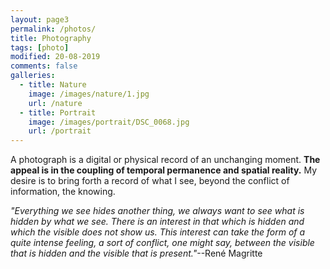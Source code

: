 ```yaml
---
layout: page3
permalink: /photos/
title: Photography
tags: [photo]
modified: 20-08-2019
comments: false
galleries:
  - title: Nature
    image: /images/nature/1.jpg
    url: /nature
  - title: Portrait
    image: /images/portrait/DSC_0068.jpg
    url: /portrait
---
```


A photograph is a digital or physical record of an unchanging moment. **The appeal is in the coupling of temporal permanence and spatial reality.** My desire is to bring forth a record of what I see, beyond the conflict of information, the knowing.


_"Everything we see hides another thing, we always want to see what is hidden by what we see. There is an interest in that which is hidden and which the visible does not show us. This interest can take the form of a quite intense feeling, a sort of conflict, one might say, between the visible that is hidden and the visible that is present."_--René Magritte
